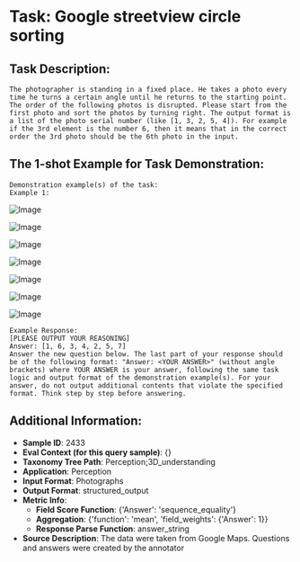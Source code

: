 # Task: Google streetview circle sorting

## Task Description:

```
The photographer is standing in a fixed place. He takes a photo every time he turns a certain angle until he returns to the starting point. The order of the following photos is disrupted. Please start from the first photo and sort the photos by turning right. The output format is a list of the photo serial number (like [1, 3, 2, 5, 4]). For example if the 3rd element is the number 6, then it means that in the correct order the 3rd photo should be the 6th photo in the input.
```

## The 1-shot Example for Task Demonstration:

```
Demonstration example(s) of the task:
Example 1:
```

![Image](1-1.png)

![Image](1-5.png)

![Image](1-3.png)

![Image](1-4.png)

![Image](1-6.png)

![Image](1-2.png)

![Image](1-7.png)

```
Example Response:
[PLEASE OUTPUT YOUR REASONING]
Answer: [1, 6, 3, 4, 2, 5, 7]
Answer the new question below. The last part of your response should be of the following format: "Answer: <YOUR ANSWER>" (without angle brackets) where YOUR ANSWER is your answer, following the same task logic and output format of the demonstration example(s). For your answer, do not output additional contents that violate the specified format. Think step by step before answering.
```

## Additional Information:

- **Sample ID**: 2433
- **Eval Context (for this query sample)**: {}
- **Taxonomy Tree Path**: Perception;3D_understanding
- **Application**: Perception
- **Input Format**: Photographs
- **Output Format**: structured_output
- **Metric Info**:
  - **Field Score Function**: {'Answer': 'sequence_equality'}
  - **Aggregation**: {'function': 'mean', 'field_weights': {'Answer': 1}}
  - **Response Parse Function**: answer_string
- **Source Description**: The data were taken from Google Maps. Questions and answers were created by the annotator
